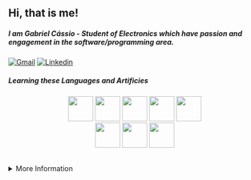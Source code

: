 ## Hi, that is me!

##### I am Gabriel Cássio - Student of Electronics which have passion and engagement in the software/programming area.

[![Gmail](https://img.shields.io/badge/Gmail-040061?style=for-the-badge&logo=gmail&logoColor=white)](mailto:gabriel.cgc.contato@gmail.com)
[![Linkedin](https://img.shields.io/badge/LinkedIn-040061?style=for-the-badge&logo=linkedin&logoColor=white)](https://www.linkedin.com/in/gabrielcássio)

##### Learning these Languages and Artificies
    
<div>
  <div align="center">
    <img height="50em" src="https://cdn.jsdelivr.net/gh/devicons/devicon/icons/python/python-plain-wordmark.svg"/>
    <img height="50em" src="https://cdn.jsdelivr.net/gh/devicons/devicon/icons/javascript/javascript-plain.svg"/>
    <img height="50em" src="https://cdn.jsdelivr.net/gh/devicons/devicon@latest/icons/react/react-original.svg"/>
    <img height="50em" src="https://cdn.jsdelivr.net/gh/devicons/devicon@latest/icons/firebase/firebase-original.svg"/>
    <img height="50em" src="https://cdn.jsdelivr.net/gh/devicons/devicon/icons/c/c-plain.svg" />

  </div>
  <div align="center">
    <img height="50em" src="https://cdn.jsdelivr.net/gh/devicons/devicon/icons/html5/html5-plain-wordmark.svg"/>
    <img height="50em" src="https://cdn.jsdelivr.net/gh/devicons/devicon/icons/css3/css3-plain-wordmark.svg"/>
    <img height="50em" src="https://cdn.jsdelivr.net/gh/devicons/devicon/icons/bootstrap/bootstrap-plain-wordmark.svg"/>
  </div>
</div>

##
    
<div>
<details><summary>More Information</summary>
  <div align="center">
    <a href="https://github.com/GabrielCassio">
    <img height="180em" src="https://github-readme-stats.vercel.app/api?username=GabrielCassio&show_icons=true&theme=algolia&include_all_commits=true&count_private=true"/>
  </div>
</details>
    </div>
